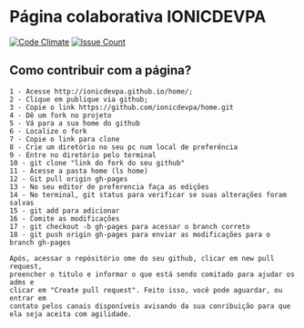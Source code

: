 # Página colaborativa IONICDEVPA

[![Code Climate](https://codeclimate.com/repos/568c978b59754f3fe6002ebc/badges/cfc8eabc1b58d8333461/gpa.svg)](https://codeclimate.com/repos/568c978b59754f3fe6002ebc/feed)
[![Issue Count](https://codeclimate.com/repos/568c978b59754f3fe6002ebc/badges/cfc8eabc1b58d8333461/issue_count.svg)](https://codeclimate.com/repos/568c978b59754f3fe6002ebc/feed)

## Como contribuir com a página?

```
1 - Acesse http://ionicdevpa.github.io/home/;
2 - Clique em publique via github;
3 - Copie o link https://github.com/ionicdevpa/home.git
4 - Dê um fork no projeto
5 - Vá para a sua home do github
6 - Localize o fork
7 - Copie o link para clone 
8 - Crie um diretório no seu pc num local de preferência
9 - Entre no diretório pelo terminal
10 - git clone "link do fork do seu github"
11 - Acesse a pasta home (ls home)
12 - Git pull origin gh-pages
13 - No seu editor de preferencia faça as edições
14 - No terminal, git status para verificar se suas alterações foram salvas
15 - git add para adicionar
16 - Comite as modificações
17 - git checkout -b gh-pages para acessar o branch correto
18 - git push origin gh-pages para enviar as modificações para o branch gh-pages
```

```
Após, acessar o repósitório ome do seu github, clicar em new pull request, 
preencher o titulo e informar o que está sendo comitado para ajudar os adms e 
clicar em "Create pull request". Feito isso, você pode aguardar, ou entrar em 
contato pelos canais disponíveis avisando da sua conribuição para que ela seja aceita com agilidade. 
```
